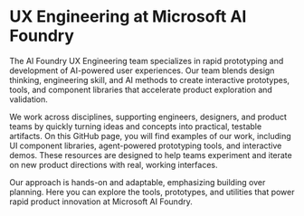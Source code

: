 # UX Engineering at Microsoft AI Foundry

The AI Foundry UX Engineering team specializes in rapid prototyping and development of AI-powered user experiences. 
Our team blends design thinking, engineering skill, and AI methods to create interactive prototypes, tools, and component libraries that accelerate product exploration and validation.

We work across disciplines, supporting engineers, designers, and product teams by quickly turning ideas and concepts into practical, testable artifacts. 
On this GitHub page, you will find examples of our work, including UI component libraries, agent-powered prototyping tools, and interactive demos. 
These resources are designed to help teams experiment and iterate on new product directions with real, working interfaces.

Our approach is hands-on and adaptable, emphasizing building over planning. 
Here you can explore the tools, prototypes, and utilities that power rapid product innovation at Microsoft AI Foundry.
